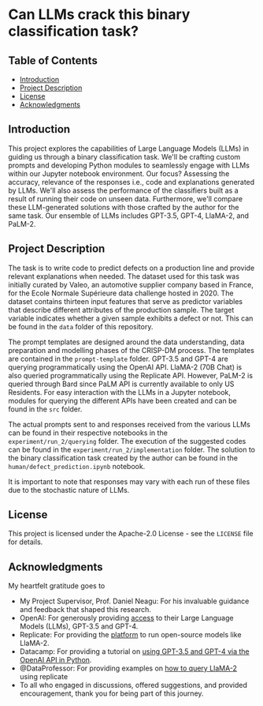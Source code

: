 # Can LLMs crack this binary classification task?

## Table of Contents

- [Introduction](#introduction)
- [Project Description](#project-description)
- [License](#license)
- [Acknowledgments](#acknowledgments)

## Introduction

This project explores the capabilities of Large Language Models (LLMs) in guiding us through a binary classification task. We'll be crafting custom prompts and developing Python modules to seamlessly engage with LLMs within our Jupyter notebook environment. Our focus? Assessing the accuracy, relevance of the responses i.e., code and explanations generated by LLMs. We'll also assess the performance of the classifiers built as a result of running their code on unseen data. Furthermore, we'll compare these LLM-generated solutions with those crafted by the author for the same task. Our ensemble of LLMs includes GPT-3.5, GPT-4, LlaMA-2, and PaLM-2.

## Project Description
The task is to write code to predict defects on a production line and provide relevant explanations when needed. The dataset used for this task was initially curated by Valeo, an automotive supplier company based in France, for the Ecole Normale Supérieure data challenge hosted in 2020. The dataset contains thirteen input features that serve as predictor variables that describe different attributes of the production sample. The target variable indicates whether a given sample exhibits a defect or not. This can be found in the `data` folder of this repository.

The prompt templates are designed around the data understanding, data preparation and modelling phases of the CRISP-DM process. The templates are contained in the `prompt-template` folder. GPT-3.5 and GPT-4 are querying programmatically using the OpenAI API. LlaMA-2 (70B Chat) is also queried programmatically using the Replicate API. However, PaLM-2 is queried through Bard since PaLM API is currently available to only US Residents. For easy interaction with the LLMs in a Jupyter notebook, modules for  querying the different APIs have been created and can be found in the `src` folder.

The actual prompts sent to and responses received from the various LLMs can be found in their respective notebooks in the `experiment/run_2/querying` folder. The execution of the suggested codes  can be found in the `experiment/run_2/implementation` folder. The solution to the binary classification task created by the author can be found in the `human/defect_prediction.ipynb` notebook. 

It is important to note that responses may vary with each run of these files due to the stochastic nature of LLMs.

## License
This project is licensed under the Apache-2.0 License - see the `LICENSE` file for details.

## Acknowledgments
My heartfelt gratitude goes to

* My Project Supervisor, Prof. Daniel Neagu: For his invaluable guidance and feedback that shaped this research.
* OpenAI: For generously providing [access](https://platform.openai.com/docs/guides/gpt) to their Large Language Models (LLMs), GPT-3.5 and GPT-4.
* Replicate: For providing the [platform](https://replicate.com/) to run open-source models like LlaMA-2.
* Datacamp: For providing a tutorial on [using GPT-3.5 and GPT-4 via the OpenAI API in Python](https://www.datacamp.com/tutorial/using-gpt-models-via-the-openai-api-in-python).
* @DataProfessor: For providing examples on [how to query LlaMA-2](https://github.com/dataprofessor/llama2?ref=blog.streamlit.io) using replicate
* To all who engaged in discussions, offered suggestions, and provided encouragement, thank you for being part of this journey.
